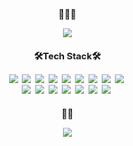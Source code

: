 <h3 align="center">
  🌝🌝🌝
</h3>

<p align="center">
  <img src="https://user-images.githubusercontent.com/55904021/125911713-c6bff8e5-9150-4fab-b092-f3af985367c0.png"/>
</p>

<h3 align="center">🛠Tech Stack🛠</h3>
<p align="center">
  <img src="https://img.shields.io/badge/React-%2361dafb?style=for-the-badge&logo=React&logoColor=white"/>&nbsp;
  <img src="https://img.shields.io/badge/GO-%2300add8?style=for-the-badge&logo=GO&logoColor=white"/>&nbsp;
  <img src="https://img.shields.io/badge/CSS-%231572b6?style=for-the-badge&logo=CSS3&logoColor=white"/>&nbsp;
  <img src="https://img.shields.io/badge/MySQL-%234479a1?style=for-the-badge&logo=MySQL&logoColor=white"/>&nbsp;
  <img src="https://img.shields.io/badge/python-%233571a3?style=for-the-badge&logo=python&logoColor=white"/>&nbsp;
  <img src="https://img.shields.io/badge/TypeScript-%233178c6?style=for-the-badge&logo=TypeScript&logoColor=white"/>&nbsp;
  <img src="https://img.shields.io/badge/JAVA-%23007396?style=for-the-badge&logo=JAVA&logoColor=white"/>&nbsp;
  <img src="https://img.shields.io/badge/C-%2303599c?style=for-the-badge&logo=C&logoColor=white"/>&nbsp;
  <img src="https://img.shields.io/badge/Eclipse-%232c2255?style=for-the-badge&logo=Eclipse%20IDE&logoColor=white"/>&nbsp;<br>
  <img src="https://img.shields.io/badge/Git-%23f05032?style=for-the-badge&logo=Git&logoColor=white"/>&nbsp;
  <img src="https://img.shields.io/badge/HTML-%23e34f26?style=for-the-badge&logo=HTML5&logoColor=white"/>&nbsp;
  <img src="https://img.shields.io/badge/JavaScript-%23f7df1e?style=for-the-badge&logo=JavaScript&logoColor=black"/>&nbsp;
  <img src="https://img.shields.io/badge/mongodb-%2343a633?style=for-the-badge&logo=mongodb&logoColor=white"/>&nbsp;
  <img src="https://img.shields.io/badge/Spring-%236db33f?style=for-the-badge&logo=SPRING&logoColor=white"/>&nbsp;
  <img src="https://img.shields.io/badge/Vue.js-%234FC08D?style=for-the-badge&logo=Vue.js&logoColor=white"/>&nbsp;
  <img src="https://img.shields.io/badge/Android-%233ddc84?style=for-the-badge&logo=Android&logoColor=white"/>&nbsp;
</p>

<h3 align="center">🙋‍♀️</h3>
<p align="center">
  <a href="https://github.com/tjshee39">
    <img src="https://img.shields.io/badge/GitHub-%23181717?style=flat-square&logo=GitHub&logoColor=white">
  </a>
</p>


<!--
**tjshee39/tjshee39** is a ✨ _special_ ✨ repository because its `README.md` (this file) appears on your GitHub profile.

Here are some ideas to get you started:

- 🔭 I’m currently working on ...
- 🌱 I’m currently learning ...
- 👯 I’m looking to collaborate on ...
- 🤔 I’m looking for help with ...
- 💬 Ask me about ...
- 📫 How to reach me: ...
- 😄 Pronouns: ...
- ⚡ Fun fact: ...
-->
